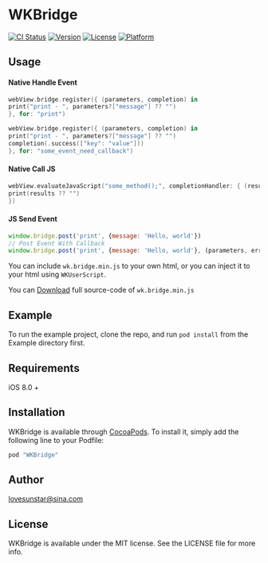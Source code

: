 # WKBridge

[![CI Status](http://img.shields.io/travis/lovesunstar@sina.com/WKBridge.svg?style=flat)](https://travis-ci.org/lovesunstar@sina.com/WKBridge)
[![Version](https://img.shields.io/cocoapods/v/WKBridge.svg?style=flat)](http://cocoapods.org/pods/WKBridge)
[![License](https://img.shields.io/cocoapods/l/WKBridge.svg?style=flat)](http://cocoapods.org/pods/WKBridge)
[![Platform](https://img.shields.io/cocoapods/p/WKBridge.svg?style=flat)](http://cocoapods.org/pods/WKBridge)

## Usage
#### Native Handle Event

```swift
webView.bridge.register({ (parameters, completion) in
print("print - ", parameters?["message"] ?? "")
}, for: "print")

webView.bridge.register({ (parameters, completion) in
print("print - ", parameters?["message"] ?? "")
completion(.success(["key": "value"]))
}, for: "some_event_need_callback")

```

#### Native Call JS
```swift
webView.evaluateJavaScript("some_method();", completionHandler: { (results, error) in
print(results ?? "")
})
```

#### JS Send Event
```javascript
window.bridge.post('print', {message: 'Hello, world'})
// Post Event With Callback
window.bridge.post('print', {message: 'Hello, world'}, (parameters, error) => { <# Handler Parameters Or Error #>})
```
You can include `wk.bridge.min.js` to your own html, or you can inject it to your html using `WKUserScript`.

You can [Download](https://gist.github.com/lovesunstar/efec08f8d2655ad432ab9dcb7d172536) full source-code of `wk.bridge.min.js` 

## Example

To run the example project, clone the repo, and run `pod install` from the Example directory first.

## Requirements

iOS 8.0 +

## Installation

WKBridge is available through [CocoaPods](http://cocoapods.org). To install
it, simply add the following line to your Podfile:

```ruby
pod "WKBridge"
```

## Author

lovesunstar@sina.com

## License

WKBridge is available under the MIT license. See the LICENSE file for more info.
